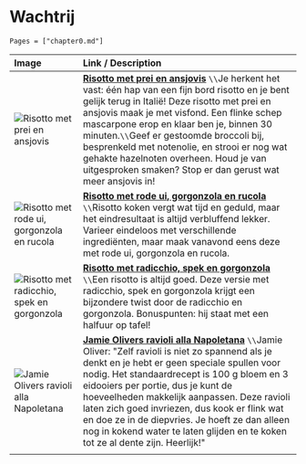 # Wachtrij

```@contents
Pages = ["chapter0.md"]
```

| Image| Link / Description |
| :--- | :--- |
| ![Risotto met prei en ansjovis](https://deliciousmagazine.nl/app/uploads/2020/02/preirisotto_preview-1-710x1024.jpg) | **[Risotto met prei en ansjovis](https://deliciousmagazine.nl/recepten/risotto-met-prei-en-ansjovis/)** ``\\``Je herkent het vast: één hap van een fijn bord risotto en je bent gelijk terug in Italië! Deze risotto met prei en ansjovis maak je met visfond. Een flinke schep mascarpone erop en klaar ben je, binnen 30 minuten.``\\``Geef er gestoomde broccoli bij, besprenkeld met notenolie, en strooi er nog wat gehakte hazelnoten overheen. Houd je van uitgesproken smaken? Stop er dan gerust wat meer ansjovis in! |
| ![Risotto met rode ui, gorgonzola en rucola](https://deliciousmagazine.nl/app/uploads/2018/02/risotto-e1519938798889-1024x710.jpg) | **[Risotto met rode ui, gorgonzola en rucola](https://deliciousmagazine.nl/recepten/risotto-met-rode-ui-gorgonzola-en-rucola/)** ``\\``Risotto koken vergt wat tijd en geduld, maar het eindresultaat is altijd verbluffend lekker. Varieer eindeloos met verschillende ingrediënten, maar maak vanavond eens deze met rode ui, gorgonzola en rucola. |
| ![Risotto met radicchio, spek en gorgonzola](https://deliciousmagazine.nl/app/uploads/2020/01/risotto-met-radicchio-spek-en-gorgonzola-681x1024.jpg) | **[Risotto met radicchio, spek en gorgonzola](https://deliciousmagazine.nl/recepten/risotto-met-radicchio-spek-en-gorgonzola-2/)** ``\\``Een risotto is altijd goed. Deze versie met radicchio, spek en gorgonzola krijgt een bijzondere twist door de radicchio en gorgonzola. Bonuspunten: hij staat met een halfuur op tafel! |
| ![Jamie Olivers ravioli alla Napoletana](https://www.foodiesmagazine.nl/app/uploads/2023/11/Jamie-Oliver-ravioli-scaled-2192x1720-c-default.webp) | **[Jamie Olivers ravioli alla Napoletana](https://www.foodiesmagazine.nl/recepten/jamie-oliver-ravioli-alla-napoletana/)** ``\\``Jamie Oliver: "Zelf ravioli is niet zo spannend als je denkt en je hebt er geen speciale spullen voor nodig. Het standaardrecept is 100 g bloem en 3 eidooiers per portie, dus je kunt de hoeveelheden makkelijk aanpassen. Deze ravioli laten zich goed invriezen, dus kook er flink wat en doe ze in de diepvries. Je hoeft ze dan alleen nog in kokend water te laten glijden en te koken tot ze al dente zijn. Heerlijk!"  |
||